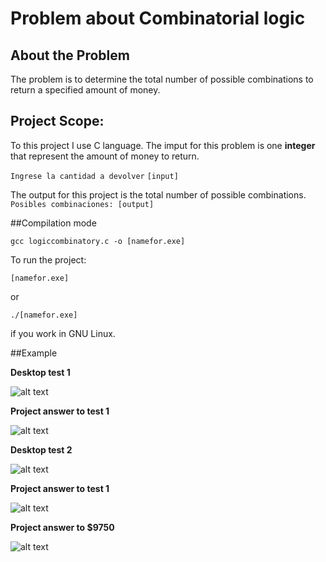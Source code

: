 # Problem about Combinatorial logic

## About the Problem

The problem is to determine the total number of possible combinations to return a specified amount of money.

## Project Scope:

To this project I use C language.
The imput for this problem is one **integer** that represent the amount of money to return.

`Ingrese la cantidad a devolver`
`[input]`

The output for this project is the total number of possible combinations.
`Posibles combinaciones: [output]`

##Compilation mode

`gcc logiccombinatory.c -o [namefor.exe]`

To run the project:

`[namefor.exe]`

or

`./[namefor.exe]`

if you work in GNU Linux.

##Example

**Desktop test 1**

![alt text](https://github.com/andbet050197/IS453UTP/blob/master/Taller1/file/foto1.jpg "Example 1")

**Project answer to test 1**

![alt text](https://github.com/andbet050197/IS453UTP/blob/master/Taller1/file/ejemplo1.jpg "Example 1")

**Desktop test 2**

![alt text](https://github.com/andbet050197/IS453UTP/blob/master/Taller1/file/foto2.jpg "Example 2")

**Project answer to test 1**

![alt text](https://github.com/andbet050197/IS453UTP/blob/master/Taller1/file/ejemplo2.jpg "Example 2")

**Project answer to $9750**

![alt text](https://github.com/andbet050197/IS453UTP/blob/master/Taller1/file/ejemplo3.jpg "Example 3")
